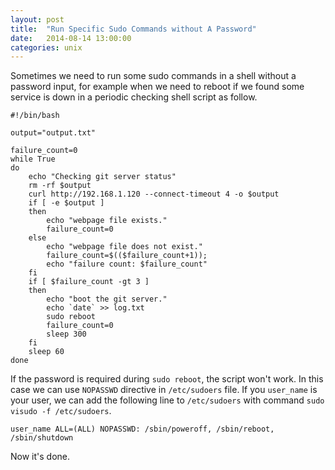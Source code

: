 ```yaml
---
layout: post
title:  "Run Specific Sudo Commands without A Password"
date:   2014-08-14 13:00:00
categories: unix
---
```

  Sometimes we need to run some sudo commands in a shell without a password input, for example when we need to reboot if we found some service is down in a periodic checking shell script as follow.

    #!/bin/bash

    output="output.txt"

    failure_count=0
    while True
    do
        echo "Checking git server status"
        rm -rf $output
        curl http://192.168.1.120 --connect-timeout 4 -o $output
        if [ -e $output ]
        then
            echo "webpage file exists."
            failure_count=0
        else
            echo "webpage file does not exist."
            failure_count=$(($failure_count+1));
            echo "failure count: $failure_count"
        fi
        if [ $failure_count -gt 3 ]
        then
            echo "boot the git server."
            echo `date` >> log.txt
            sudo reboot
            failure_count=0
            sleep 300
        fi
        sleep 60
    done

  If the password is required during `sudo reboot`, the script won't work. In this case we can use `NOPASSWD` directive in `/etc/sudoers` file.
  If you `user_name` is your user, we can add the following line to `/etc/sudoers` with command `sudo visudo -f /etc/sudoers`.

    user_name ALL=(ALL) NOPASSWD: /sbin/poweroff, /sbin/reboot, /sbin/shutdown

  Now it's done.
